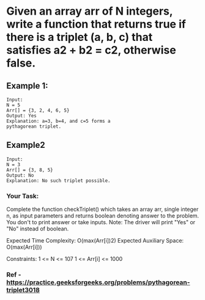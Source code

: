 # Given an array arr of N integers, write a function that returns true if there is a triplet (a, b, c) that satisfies a2 + b2 = c2, otherwise false.

## Example 1:
```
Input:
N = 5
Arr[] = {3, 2, 4, 6, 5}
Output: Yes
Explanation: a=3, b=4, and c=5 forms a
pythagorean triplet.
```

## Example2
```
Input:
N = 3
Arr[] = {3, 8, 5}
Output: No
Explanation: No such triplet possible.
```

### Your Task:

Complete the function checkTriplet() which takes an array arr, single integer n, as input parameters and returns boolean denoting answer to the problem. You don't to print answer or take inputs. 
Note: The driver will print "Yes" or "No" instead of boolean.

Expected Time Complexity: O(max(Arr[i])2)
Expected Auxiliary Space: O(max(Arr[i]))

Constraints:
1 <= N <= 107
1 <= Arr[i] <= 1000


### Ref - https://practice.geeksforgeeks.org/problems/pythagorean-triplet3018